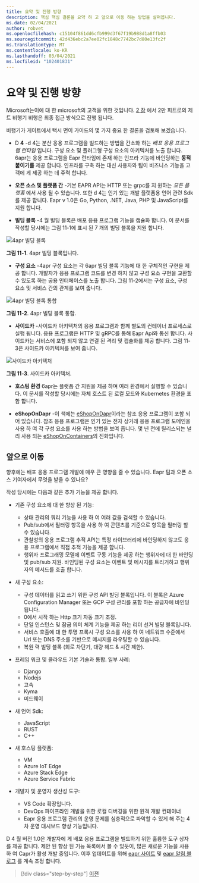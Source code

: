```yaml
---
title: 요약 및 진행 방향
description: 핵심 핵심 결론을 요약 하 고 앞으로 이동 하는 방법을 살펴봅니다.
ms.date: 02/04/2021
author: robvet
ms.openlocfilehash: c15104f861dd6cfb999d3f67f19b988d1a8ffb03
ms.sourcegitcommit: 42d436ebc2a7ee02fc1848c7742bc7d80e13fc2f
ms.translationtype: MT
ms.contentlocale: ko-KR
ms.lasthandoff: 03/04/2021
ms.locfileid: "102401831"
---
```

# <a name="summary-and-the-road-ahead"></a>요약 및 진행 방향

Microsoft는이에 대 한 microsoft의 고객을 위한 것입니다. [2 장](dapr-at-20000-feet.md) 에서 2만 피트로의 제트 비행기 비행은 최종 접근 방식으로 진행 됩니다.

비행기가 게이트에서 택시 면이 가이드의 몇 가지 중요 한 결론을 검토해 보겠습니다.

- D **4** -d 4는 분산 응용 프로그램을 빌드하는 방법을 간소화 하는 *배포 응용 프로그램 런타임* 입니다. 구성 요소 및 플러그형 구성 요소의 아키텍처를 노출 합니다. 6apr는 응용 프로그램을 Eapr 런타임에 존재 하는 인프라 기능에 바인딩하는 **동적 붙이기를** 제공 합니다. 인프라를 구축 하는 대신 사용자와 팀이 비즈니스 기능을 고객에 게 제공 하는 데 주력 합니다.

- **오픈 소스 및 플랫폼 간** -기본 EAPR API는 HTTP 또는 grpc를 지 원하는 *모든 플랫폼* 에서 사용 될 수 있습니다. 또한 d 4는 인기 있는 개발 플랫폼용 언어 관련 Sdk를 제공 합니다. Eapr v 1.0은 Go, Python, .NET, Java, PHP 및 JavaScript를 지원 합니다.

- **빌딩 블록** -4 월 빌딩 블록은 배포 응용 프로그램 기능을 캡슐화 합니다. 이 문서를 작성할 당시에는 그림 11-1에 표시 된 7 개의 빌딩 블록을 지원 합니다.

![4apr 빌딩 블록](./media/dapr-at-20000-feet/building-blocks.png)

**그림 11-1**. 4apr 빌딩 블록입니다.

- **구성 요소** -4apr 구성 요소는 각 6apr 빌딩 블록 기능에 대 한 구체적인 구현을 제공 합니다. 개발자가 응용 프로그램 코드를 변경 하지 않고 구성 요소 구현을 교환할 수 있도록 하는 공용 인터페이스를 노출 합니다. 그림 11-2에서는 구성 요소, 구성 요소 및 서비스 간의 관계를 보여 줍니다.

![4apr 빌딩 블록 통합](./media/dapr-at-20000-feet/building-blocks-integration.png)

**그림 11-2**. 4apr 빌딩 블록 통합.

- **사이드카** -사이드카 아키텍처의 응용 프로그램과 함께 별도의 컨테이너 프로세스로 실행 됩니다. 응용 프로그램은 HTTP 및 gRPC를 통해 Eapr Api와 통신 합니다. 사이드카는 서비스에 포함 되지 않고 연결 된 격리 및 캡슐화를 제공 합니다. 그림 11-3은 사이드카 아키텍처를 보여 줍니다.

![사이드카 아키텍처](./media/dapr-at-20000-feet/sidecar-generic.png)

**그림 11-3**. 사이드카 아키텍처.

- **호스팅 환경** 6apr는 플랫폼 간 지원을 제공 하며 여러 환경에서 실행할 수 있습니다. 이 문서를 작성할 당시에는 자체 호스트 된 로컬 모드와 Kubernetes 환경을 포함 합니다.

- **eShopOnDapr** -이 책에는 [eShopOnDapr](https://github.com/dotnet-architecture/eShopOnDapr)이라는 참조 응용 프로그램이 포함 되어 있습니다. 참조 응용 프로그램은 인기 있는 전자 상거래 응용 프로그램 도메인을 사용 하 여 각 구성 요소를 사용 하는 방법을 보여 줍니다. 몇 년 전에 릴리스되는 널리 사용 되는 [eShopOnContainers](https://github.com/dotnet-architecture/eShopOnContainers)의 진화입니다.

## <a name="the-road-ahead"></a>앞으로 이동

향후에는 배포 응용 프로그램 개발에 매우 큰 영향을 줄 수 있습니다. Eapr 팀과 오픈 소스 기여자에서 무엇을 받을 수 있나요?

작성 당시에는 다음과 같은 추가 기능을 제공 합니다.

- 기존 구성 요소에 대 한 향상 된 기능:
  - 상태 관리의 쿼리 기능을 사용 하 여 여러 값을 검색할 수 있습니다.
  - Pub/sub에서 필터링 항목을 사용 하 여 콘텐츠를 기준으로 항목을 필터링 할 수 있습니다.
  - 관찰성의 응용 프로그램 추적 API는 특정 라이브러리에 바인딩하지 않고도 응용 프로그램에서 직접 추적 기능을 제공 합니다.
  - 행위자 프로그래밍 모델에 이벤트 구동 기능을 제공 하는 행위자에 대 한 바인딩 및 pub/sub 지원. 바인딩된 구성 요소는 이벤트 및 메시지를 트리거하고 행위자의 메서드를 호출 합니다.

- 새 구성 요소:
  - 구성 데이터를 읽고 쓰기 위한 구성 API 빌딩 블록입니다. 이 블록은 Azure Configuration Manager 또는 GCP 구성 관리를 포함 하는 공급자에 바인딩됩니다.
  - 0에서 시작 하는 Http 크기 자동 크기 조정.
  - 단일 인스턴스 및 잠금 의미 체계 기능을 제공 하는 리더 선거 빌딩 블록입니다.
  - 서비스 호출에 대 한 투명 프록시 구성 요소를 사용 하 여 네트워크 수준에서 Url 또는 DNS 주소를 기반으로 메시지를 라우팅할 수 있습니다.
  - 복원 력 빌딩 블록 (회로 차단기, 대량 헤드 & 시간 제한).

- 프레임 워크 및 클라우드 기본 기술과 통합. 일부 사례:
  - Django
  - Nodejs
  - 고속
  - Kyma
  - 미드웨이

- 새 언어 Sdk:
  - JavaScript
  - RUST
  - C++

- 새 호스팅 플랫폼:
  - VM
  - Azure IoT Edge
  - Azure Stack Edge
  - Azure Service Fabric

- 개발자 및 운영자 생산성 도구:
  - VS Code 확장입니다.
  - DevOps 파이프라인 개발을 위한 로컬 디버깅을 위한 원격 개발 컨테이너
  - Eapr 응용 프로그램 관리의 운영 문제를 심층적으로 파악할 수 있게 해 주는 4 차 운영 대시보드 향상 기능입니다.

D 4 월 버전 1.0은 개발자에 게 배포 응용 프로그램을 빌드하기 위한 훌륭한 도구 상자를 제공 합니다. 제안 된 향상 된 기능 목록에서 볼 수 있듯이, 많은 새로운 기능을 사용 하 여 Capr가 활성 개발 중입니다. 이후 업데이트를 위해 [eapr 사이트](https://dapr.io/) 및 [eapr 알림 블로그](https://cloudblogs.microsoft.com/opensource/2019/10/16/announcing-dapr-open-source-project-build-microservice-applications/) 를 계속 조정 합니다.

>[!div class="step-by-step"]
>[이전](secrets.md)
